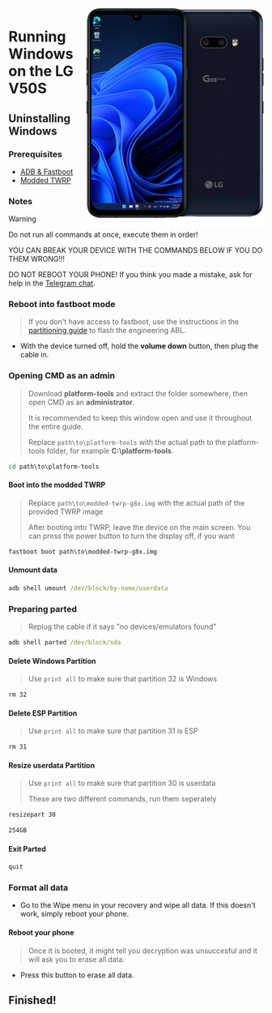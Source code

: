 <img align="right" src="https://github.com/n00b69/woa-mh2lm5g/blob/main/mh2lm5g.png" width="350" alt="Windows 11 running on mh2lm5g">

# Running Windows on the LG V50S

## Uninstalling Windows 

### Prerequisites
- [ADB & Fastboot](https://developer.android.com/studio/releases/platform-tools) 
  
- [Modded TWRP](https://github.com/n00b69/woa-mh2lm5g/releases/download/Files/modded-twrp-g8x.img) 

### Notes
> [!WARNING]
> 
> Do not run all commands at once, execute them in order!
>
> YOU CAN BREAK YOUR DEVICE WITH THE COMMANDS BELOW IF YOU DO THEM WRONG!!!
>
> DO NOT REBOOT YOUR PHONE! If you think you made a mistake, ask for help in the [Telegram chat](https://t.me/woahelperchat). 

### Reboot into fastboot mode
> If you don't have access to fastboot, use the instructions in the [partitioning guide](1-partition.md) to flash the engineering ABL.
- With the device turned off, hold the **volume down** button, then plug the cable in.

### Opening CMD as an admin
> Download **platform-tools** and extract the folder somewhere, then open CMD as an **administrator**.
>
> It is recommended to keep this window open and use it throughout the entire guide.
> 
> Replace `path\to\platform-tools` with the actual path to the platform-tools folder, for example **C:\platform-tools**.
```cmd
cd path\to\platform-tools
``` 

#### Boot into the modded TWRP
> Replace `path\to\modded-twrp-g8x.img` with the actual path of the provided TWRP image
>
> After booting into TWRP, leave the device on the main screen. You can press the power button to turn the display off, if you want
```cmd
fastboot boot path\to\modded-twrp-g8x.img
``` 

#### Unmount data
```cmd
adb shell umount /dev/block/by-name/userdata
```

### Preparing parted
> Replug the cable if it says "no devices/emulators found"
```cmd
adb shell parted /dev/block/sda
``` 

#### Delete Windows Partition
> Use `print all` to make sure that partition 32 is Windows
```cmd
rm 32
``` 

#### Delete ESP Partition
> Use `print all` to make sure that partition 31 is ESP
```cmd
rm 31
``` 

#### Resize userdata Partition
> Use `print all` to make sure that partition 30 is userdata
>
> These are two different commands, run them seperately
```cmd
resizepart 30
```
```cmd
254GB
``` 

#### Exit Parted
```cmd
quit
``` 

### Format all data
- Go to the Wipe menu in your recovery and wipe all data. If this doesn't work, simply reboot your phone.

#### Reboot your phone
> Once it is booted, it might tell you decryption was unsuccesful and it will ask you to erase all data.
- Press this button to erase all data.

## Finished!























